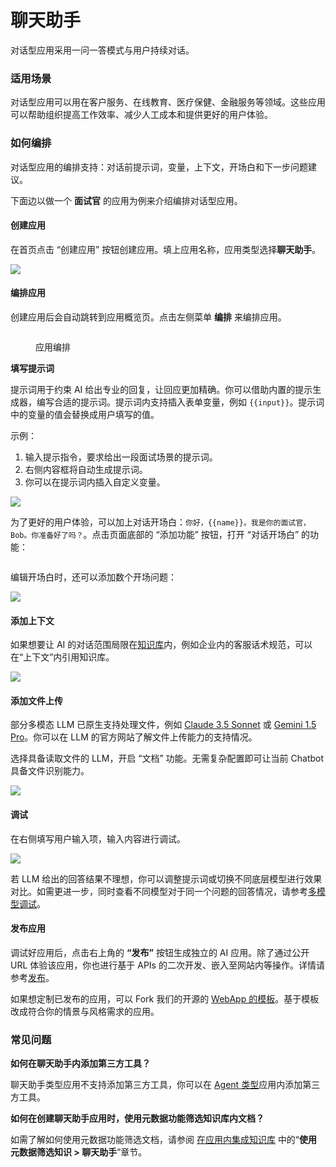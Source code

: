 # 聊天助手

对话型应用采用一问一答模式与用户持续对话。

### 适用场景

对话型应用可以用在客户服务、在线教育、医疗保健、金融服务等领域。这些应用可以帮助组织提高工作效率、减少人工成本和提供更好的用户体验。

### 如何编排

对话型应用的编排支持：对话前提示词，变量，上下文，开场白和下一步问题建议。

下面边以做一个 **面试官** 的应用为例来介绍编排对话型应用。

#### 创建应用

在首页点击 “创建应用” 按钮创建应用。填上应用名称，应用类型选择**聊天助手**。

![](https://assets-docs.dify.ai/2024/12/572b246b74431dd550c5b61d9215dbaa.png)

#### 编排应用

创建应用后会自动跳转到应用概览页。点击左侧菜单 **编排** 来编排应用。

<figure><img src="../../.gitbook/assets/zh-conversation-app.png" alt=""><figcaption><p>应用编排</p></figcaption></figure>

**填写提示词**

提示词用于约束 AI 给出专业的回复，让回应更加精确。你可以借助内置的提示生成器，编写合适的提示词。提示词内支持插入表单变量，例如 `{{input}}`。提示词中的变量的值会替换成用户填写的值。

示例：

1. 输入提示指令，要求给出一段面试场景的提示词。
2. 右侧内容框将自动生成提示词。
3. 你可以在提示词内插入自定义变量。

![](../../.gitbook/assets/zh-prompt-generator.png)

为了更好的用户体验，可以加上对话开场白：`你好，{{name}}。我是你的面试官，Bob。你准备好了吗？`。点击页面底部的 “添加功能” 按钮，打开 “对话开场白” 的功能：

<figure><img src="../../.gitbook/assets/image (297).png" alt=""><figcaption></figcaption></figure>

编辑开场白时，还可以添加数个开场问题：

![](../../.gitbook/assets/zh-opening-remarks.png)

#### 添加上下文

如果想要让 AI 的对话范围局限在[知识库](../knowledge-base/)内，例如企业内的客服话术规范，可以在“上下文”内引用知识库。

![](<../../.gitbook/assets/image (108) (1).png>)

#### 添加文件上传

部分多模态 LLM 已原生支持处理文件，例如 [Claude 3.5 Sonnet](https://docs.anthropic.com/en/docs/build-with-claude/pdf-support) 或 [Gemini 1.5 Pro](https://ai.google.dev/api/files)。你可以在 LLM 的官方网站了解文件上传能力的支持情况。

选择具备读取文件的 LLM，开启 “文档” 功能。无需复杂配置即可让当前 Chatbot 具备文件识别能力。

![](https://assets-docs.dify.ai/2024/11/823399d85e8ced5068dc9da4f693170e.png)

#### 调试

在右侧填写用户输入项，输入内容进行调试。

![](../../.gitbook/assets/zh-conversation-debug.png)

若 LLM 给出的回答结果不理想，你可以调整提示词或切换不同底层模型进行效果对比。如需更进一步，同时查看不同模型对于同一个问题的回答情况，请参考[多模型调试](./multiple-llms-debugging.md)。

#### 发布应用

调试好应用后，点击右上角的 **“发布”** 按钮生成独立的 AI 应用。除了通过公开 URL 体验该应用，你也进行基于 APIs 的二次开发、嵌入至网站内等操作。详情请参考[发布](https://docs.dify.ai/v/zh-hans/guides/application-publishing)。

如果想定制已发布的应用，可以 Fork 我们的开源的 [WebApp 的模板](https://github.com/langgenius/webapp-conversation)。基于模板改成符合你的情景与风格需求的应用。

### 常见问题

**如何在聊天助手内添加第三方工具？**

聊天助手类型应用不支持添加第三方工具，你可以在 [Agent 类型](https://docs.dify.ai/v/zh-hans/guides/application-orchestrate/agent)应用内添加第三方工具。

**如何在创建聊天助手应用时，使用元数据功能筛选知识库内文档？**

如需了解如何使用元数据功能筛选文档，请参阅 [在应用内集成知识库](https://docs.dify.ai/zh-hans/guides/knowledge-base/integrate-knowledge-within-application) 中的“**使用元数据筛选知识 > 聊天助手**”章节。